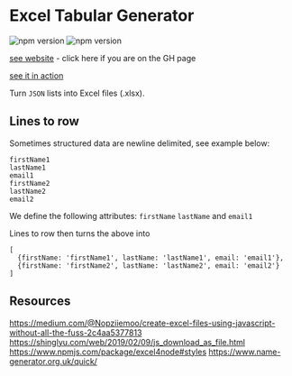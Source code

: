 # Excel Tabular Generator

![npm version](https://badge.fury.io/js/%40nexys%2Ftabular.svg)
![npm version](https://img.shields.io/npm/v/@nexys/tabular.svg)

[see website](https://nexysweb.github.io/tabular-excel) - click here if you are on the GH page

[see it in action](./build)

Turn `JSON` lists into Excel files (.xlsx).

## Lines to row

Sometimes structured data are newline delimited, see example below:
``` 
firstName1
lastName1
email1
firstName2
lastName2
email2
```

We define the following attributes: `firstName` `lastName` and `email1`

Lines to row then turns the above into 

```
[
  {firstName: 'firstName1', lastName: 'lastName1', email: 'email1'},
  {firstName: 'firstName2', lastName: 'lastName2', email: 'email2'}
]
```

## Resources
https://medium.com/@Nopziiemoo/create-excel-files-using-javascript-without-all-the-fuss-2c4aa5377813
https://shinglyu.com/web/2019/02/09/js_download_as_file.html
https://www.npmjs.com/package/excel4node#styles
https://www.name-generator.org.uk/quick/